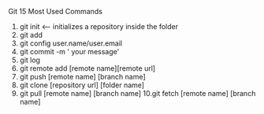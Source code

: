 Git 15 Most Used Commands
1. git init <-- initializes a repository inside the folder
2. git add
3. git config user.name/user.email
4. git commit -m ' your message'
5. git log
6. git remote add [remote name][remote url]
7. git push [remote name] [branch name]
8. git clone [repository url] [folder name]
9. git pull [remote name] [branch name]
10.git fetch [remote name] [branch name]
